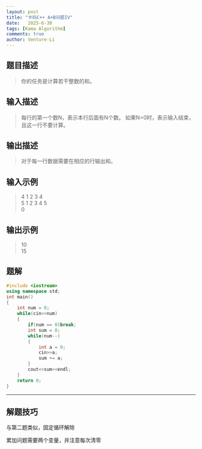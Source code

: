 ```yaml
---
layout: post
title: "卡码C++ A+B问题IV"
date:   2025-6-30
tags: [Kama Algorithm]
comments: true
author: Venture-Li
---
```


## 题目描述

> 你的任务是计算若干整数的和。

## 输入描述

> 每行的第一个数N，表示本行后面有N个数。
> 如果N=0时，表示输入结束，且这一行不要计算。

## 输出描述

> 对于每一行数据需要在相应的行输出和。


## 输入示例

> 4 1 2 3 4  
> 5 1 2 3 4 5  
> 0   

## 输出示例

> 10  
> 15  

## 题解

```c++
#include <iostream>
using namespace std;
int main()
{
    int num = 0;
    while(cin>>num)
    {
        if(num == 0)break;
        int sum = 0;
        while(num--)
        {
            int a = 0;
            cin>>a;
            sum += a;
        }
        cout<<sum<<endl;
    }
    return 0;
}
```
---
## 解题技巧

与第二题类似，固定循环解除

累加问题需要两个变量，并注意每次清零
